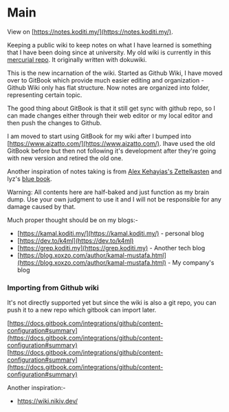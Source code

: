 # Main

View on [https://notes.koditi.my/](https://notes.koditi.my/).

Keeping a public wiki to keep notes on what I have learned is something that I have been doing since at university. My old wiki is currently in this [mercurial repo](https://hg.sr.ht/\~k4ml/k4ml\_wiki/browse). It originally written with dokuwiki.

This is the new incarnation of the wiki. Started as Github Wiki, I have moved over to GitBook which provide much easier editing and organization - Github Wiki only has flat structure. Now notes are organized into folder, representing certain topic.

The good thing about GitBook is that it still get sync with github repo, so I can made changes either through their web editor or my local editor and then push the changes to Github.

I am moved to start using GitBook for my wiki after I bumped into [https://www.aizatto.com/](https://www.aizatto.com/). Ihave used the old GitBook before but then not following it's development after they're going with new version and retired the old one.

Another inspiration of notes taking is from [Alex Kehayias's Zettelkasten](https://notes.alexkehayias.com/zettelkasten/) and lyz's [blue book](https://lyz-code.github.io/blue-book/).

Warning: All contents here are half-baked and just function as my brain dump. Use your own judgment to use it and I will not be responsible for any damage caused by that.

Much proper thought should be on my blogs:-

* [https://kamal.koditi.my/](https://kamal.koditi.my/) - personal blog
* [https://dev.to/k4ml](https://dev.to/k4ml)
* [https://grep.koditi.my](https://grep.koditi.my) - Another tech blog
* [https://blog.xoxzo.com/author/kamal-mustafa.html](https://blog.xoxzo.com/author/kamal-mustafa.html) - My company's blog

### Importing from Github wiki

It's not directly supported yet but since the wiki is also a git repo, you can push it to a new repo which gitbook can import later.

[https://docs.gitbook.com/integrations/github/content-configuration#summary](https://docs.gitbook.com/integrations/github/content-configuration#summary) [https://docs.gitbook.com/integrations/github/content-configuration#summary](https://docs.gitbook.com/integrations/github/content-configuration#summary)

Another inspiration:-

* https://wiki.nikiv.dev/
